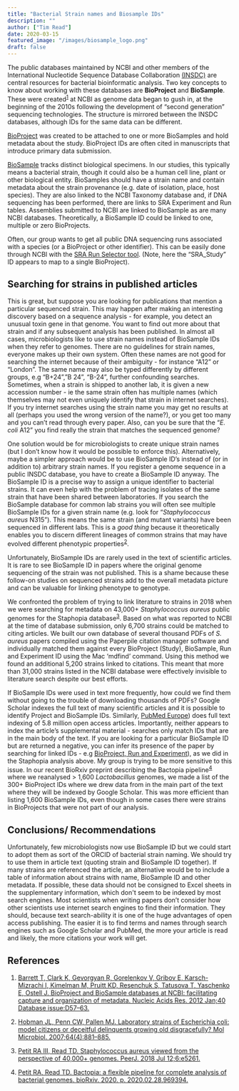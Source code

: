 ```yaml
---
title: "Bacterial Strain names and Biosample IDs"
description: ""
author: ["Tim Read"]
date: 2020-03-15
featured_image: "/images/biosample_logo.png"
draft: false
---
```


The public databases maintained by NCBI and other members of the International Nucleotide Sequence Database Collaboration [(INSDC)](http://www.insdc.org/) are central resources for bacterial bioinformatic analysis.  Two key concepts to know about working with these databases are **BioProject** and **BioSample**.  These were created<sup><a href="http://dx.doi.org/10.1093/nar/gkr1163" target="_blank">1</a></sup> at NCBI as genome data began to gush in, at the beginning of the 2010s following the development of “second generation” sequencing technologies.  The structure is mirrored between the INSDC databases, although IDs for the same data can be different.

[BioProject](https://www.ncbi.nlm.nih.gov/books/NBK169438/) was created to be attached to one or more BioSamples and hold metadata about the study. BioProject IDs are often cited in manuscripts that introduce primary data submission.

[BioSample](https://www.ncbi.nlm.nih.gov/books/NBK169436/) tracks distinct biological specimens.  In our studies, this typically means a bacterial strain, though it could also be a human cell line, plant or other biological entity.  BioSamples should have a strain name and contain metadata about the strain provenance (e.g. date of isolation, place, host species).  They are also linked to the NCBI Taxonomy database and, if DNA sequencing has been performed, there are links to SRA Experiment and Run tables.  Assemblies submitted to NCBI are linked to BioSample as are many NCBI databases.  Theoretically, a BioSample ID could be linked to one, multiple or zero BioProjects.

Often, our group wants to get all public DNA sequencing runs associated with a species (or a BioProject or other identifier).  This can be easily done through NCBI with the [SRA Run Selector tool](https://www.ncbi.nlm.nih.gov/Traces/study/). (Note, here the “SRA_Study” ID appears to map to a single BioProject).


## Searching for strains in published articles

This is great, but suppose you are looking for publications that mention a particular sequenced strain.  This may happen after making an interesting discovery based on a sequence analysis - for example, you detect an unusual toxin gene in that genome.  You want to find out more about that strain and if any subsequent analysis has been published.  In almost all cases, microbiologists like to use strain names instead of BioSample IDs when they refer to genomes. There are no guidelines for strain names, everyone makes up their own system. Often these names are not good for searching the internet because of their ambiguity - for instance “A12” or “London”. The same name may also be typed differently by different groups, e.g “B+24”,”B 24”, “B-24”, further confounding searches.  Sometimes, when a strain is shipped to another lab, it is given a new accession number - ie the same strain often has multiple names (which themselves may not even uniquely identify that strain in internet searches).  If you try internet searches using the strain name you may get no results at all (perhaps you used the wrong version of the name?), or you get too many and you can’t read through every paper.  Also, can you be sure that the “_E. coli_ A12” you find really the strain that matches the sequenced genome?

One solution would be for microbiologists to create unique strain names (but I don’t know how it would be possible to enforce this). Alternatively, maybe a simpler approach would be to use BioSample ID’s instead of (or in addition to) arbitrary strain names. If you register a genome sequence in a public INSDC database, you have to create a BioSample ID anyway. The BioSample ID is a precise way to assign a unique identifier to bacterial strains.  It can even help with the problem of tracing isolates of the same strain that have been shared between laboratories. If you search the BioSample database for common lab strains you will often see multiple BioSample IDs for a given strain name (e.g. look for “_Staphylococcus aureus_ N315”).  This means the same strain (and mutant variants) have been sequenced in different labs.  This is a *good thing* because it theoretically enables you to discern different lineages of common strains that may have evolved different phenotypic properties<sup><a href="http://dx.doi.org/10.1111/j.1365-2958.2007.05710.x" target="_blank">2</a></sup>.  

Unfortunately, BioSample IDs are rarely used in the text of scientific articles. It is rare to see BioSample ID in papers where the original genome sequencing of the strain was not published.  This is a shame because these follow-on studies on sequenced strains add to the overall metadata picture and can be valuable for linking phenotype to genotype.

We confronted the problem of trying to link literature to strains in 2018 when we were searching for metadata on 43,000+ _Staphylococcus aureus_ public genomes for the Staphopia database<sup><a href="http://dx.doi.org/10.7717/peerj.5261" target="_blank">3</a></sup>.  Based on what was reported to NCBI at the time of database submission, only 6,700 strains could be matched to citing articles.  We built our own database of several thousand PDFs of _S. aureus_ papers compiled using the Paperpile citation manager software and individually matched them against every BioProject (Study), BioSample, Run and Experiment ID using the Mac ‘mdfind’ command.   Using this method we found an additional 5,200 strains linked to citations.  This meant that more than 31,000 strains listed in the NCBI database were effectively invisible to literature search despite our best efforts.

If BioSample IDs were used in text more frequently, how could we find them without going to the trouble of downloading thousands of PDFs?  Google Scholar indexes the full text of many scientific articles and it is possible to identify Project and BioSample IDs.  Similarly, [PubMed Europe](https://europepmc.org/)) does full text indexing of 5.8 million open access articles. Importantly, neither appears to index the article’s supplemental material - searches only match IDs that are in the main body of the text.  If you are looking for a particular BioSample ID but are returned a negative, you can infer its presence of the paper by searching for linked IDs - e.g [BioProject, Run and Experiment](https://www.ncbi.nlm.nih.gov/sra/docs/submitmeta/)), as we did in the Staphopia analysis above. My group is trying to be more sensitive to this issue. In our recent BioRxiv preprint describing the Bactopia pipeline<sup><a href="https://www.biorxiv.org/content/10.1101/2020.02.28.969394v1.abstract" target="_blank">4</a></sup> where we reanalysed > 1,600 _Lactobacillus_ genomes, we made a list of the 300+ BioProject IDs where we drew data from in the main part of the text where they will be indexed by Google Scholar. This was more efficient than listing 1,600 BioSample IDs, even though in some cases there were strains in BioProjects that were not part of our analysis.


## Conclusions/ Recommendations

Unfortunately, few microbiologists now use BioSample ID but we could start to adopt them as sort of the ORCID of bacterial strain naming.  We should try to use them in article text (quoting strain and BioSample ID together). If many strains are referenced the article, an alternative would be to include a table of information about strains with name, BioSample ID and other metadata. If possible, these data should not be consigned to Excel sheets in the supplementary information, which don't seem to be indexed by most search engines. Most scientists when writing papers don’t consider how other scientists use internet search engines to find their information.  They should, because text search-ability it is one of the huge advantages of open access publishing.  The easier it is to find terms and names through search engines such as Google Scholar and PubMed, the more your article is read and likely, the more citations your work will get.


## References

1. [Barrett T, Clark K, Gevorgyan R, Gorelenkov V, Gribov E, Karsch-Mizrachi I, Kimelman M, Pruitt KD, Resenchuk S, Tatusova T, Yaschenko E, Ostell J. BioProject and BioSample databases at NCBI: facilitating capture and organization of metadata. Nucleic Acids Res. 2012 Jan;40 Database issue:D57–63.](http://dx.doi.org/10.1093/nar/gkr1163)

2. [Hobman JL, Penn CW, Pallen MJ. Laboratory strains of Escherichia coli: model citizens or deceitful delinquents growing old disgracefully? Mol Microbiol. 2007;64(4):881–885.](http://dx.doi.org/10.1111/j.1365-2958.2007.05710.x) 

3. [Petit RA III, Read TD. Staphylococcus aureus viewed from the perspective of 40,000+ genomes. PeerJ. 2018 Jul 12;6:e5261.](http://dx.doi.org/10.7717/peerj.5261)

4. [Petit RA, Read TD. Bactopia: a flexible pipeline for complete analysis of bacterial genomes. bioRxiv. 2020. p. 2020.02.28.969394.](https://www.biorxiv.org/content/10.1101/2020.02.28.969394v1.abstract)
